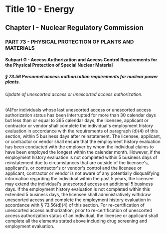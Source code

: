 
# Title 10 - Energy
## Chapter I - Nuclear Regulatory Commission
### PART 73 - PHYSICAL PROTECTION OF PLANTS AND MATERIALS
#### Subpart G - Access Authorization and Access Control Requirements for the Physical Protection of Special Nuclear Material
##### § 73.56 Personnel access authorization requirements for nuclear power plants.
###### Update of unescorted access or unescorted access authorization.

(A)For individuals whose last unescorted access or unescorted access authorization status has been interrupted for more than 30 calendar days but less than or equal to 365 calendar days, the licensee, applicant or contractor or vendor shall complete the individual's employment history evaluation in accordance with the requirements of paragraph (d)(4) of this section, within 5 business days after reinstatement. The licensee, applicant, or contractor or vendor shall ensure that the employment history evaluation has been conducted with the employer by whom the individual claims to have been employed the longest within the calendar month. However, if the employment history evaluation is not completed within 5 business days of reinstatement due to circumstances that are outside of the licensee's, applicant's, or contractor's or vendor's control and the licensee or applicant, contractor or vendor is not aware of any potentially disqualifying information regarding the individual within the past 5 years, the licensee may extend the individual's unescorted access an additional 5 business days. If the employment history evaluation is not completed within this extended 5 business days, the licensee shall administratively withdraw unescorted access and complete the employment history evaluation in accordance with § 73.56(d)(4) of this section. For re-certification of unescorted access authorization, prior to re-certification of unescorted access authorization status of an individual, the licensee or applicant shall complete all the elements stated above including drug screening and employment evaluation.
